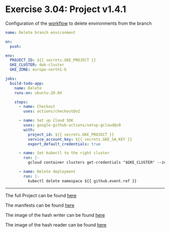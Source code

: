 # Exercise 3.04: Project v1.4.1

Configuration of the [workflow](./delete.yaml) to delete environments from the branch
```yaml
name: Delete branch environment

on:
  push:

env:
  PROJECT_ID: ${{ secrets.GKE_PROJECT }}
  GKE_CLUSTER: dwk-cluster
  GKE_ZONE: europe-north1-b

jobs:
  build-todo-app:
    name: Delete
    runs-on: ubuntu-20.04

    steps:
      - name: Checkout
        uses: actions/checkout@v2

      - name: Set up Cloud SDK
        uses: google-github-actions/setup-gcloud@v0
        with:
          project_id: ${{ secrets.GKE_PROJECT }}
          service_account_key: ${{ secrets.GKE_SA_KEY }}
          export_default_credentials: true

      - name: Set kubectl to the right cluster
        run: |-
          gcloud container clusters get-credentials "$GKE_CLUSTER" --zone "$GKE_ZONE"

      - name: Delete deployment
        run: |-
          kubectl delete namespace ${{ github.event.ref }}
```

---
The full Project can be found [here](https://github.com/PacoZG/dwk-project)

The manifests can be found [here](https://github.com/PacoZG/dwk-project/tree/main/manifests)

The image of the hash writer can be found [here](https://hub.docker.com/r/sirpacoder/client)

The image of the hash reader can be found [here](https://hub.docker.com/r/sirpacoder/server)

